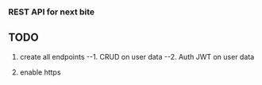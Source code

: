 ### REST API for next bite

## TODO
1. create all endpoints
--1. CRUD on user data
--2. Auth JWT on user data

2. enable https